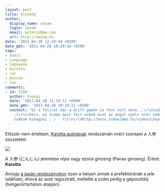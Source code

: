 ```yaml
---
layout: post
title: Ginseng
author:
  display_name: sesam
  login: sesam
  email: petersz@me.com
  url: http://sesam.hu
date: '2011-04-28 12:29:44 +0200'
date_gmt: '2011-04-28 10:29:44 +0200'
tags:
- kanji
- Language
- Japanese
- Karotta
- car
- Datsun
- fun
comments:
- id: 3160
  author: Youkai
  date: '2011-04-28 21:19:11 +0200'
  date_gmt: '2011-04-28 19:19:11 +0200'
  content: "Ez a felirat már a drift gépén is fent volt anno...\r\nCsekk diss....
    :)\r\n(bocs, ez tudom most fájt neked mint az angol nyelv erős védőjének, de nem
    tudtam kihagyni ; )   )\r\n\r\nhttp://auto.indavideo.hu/video/Lanyok_Hacsiroku_Karotta_Hungaroring"
---
```


Először nem értettem, [Karotta autójának](http://karotta.blog.hu/2011/04/27/nagy_hangyasz_q_amp_a) rendszámán miért szerepel a 人参 összetétel.

[![](http://sesam.hu/wp-content/uploads/2011/04/aardvark_ot-expo_csiki3.jpg)](http://sesam.hu/wp-content/uploads/2011/04/aardvark_ot-expo_csiki3.jpg)

A 人参 (にんじん) jelentése _répa_ vagy _ázsiai ginzeng_ (Panax ginseng). Érted: **Karotta**.

Amúgy [a japán rendszámokon](http://en.wikipedia.org/wiki/Vehicle_registration_plate#Japan) ezen a helyen annak a prefektúrának a jele található, ahová az autó regisztrált, mellette a szám pedig a géposztály (hengerűrtartalom alapján).

